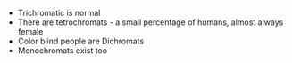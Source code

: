 - Trichromatic is normal
- There are tetrochromats - a small percentage of humans, almost always female
- Color blind people are Dichromats
- Monochromats exist too